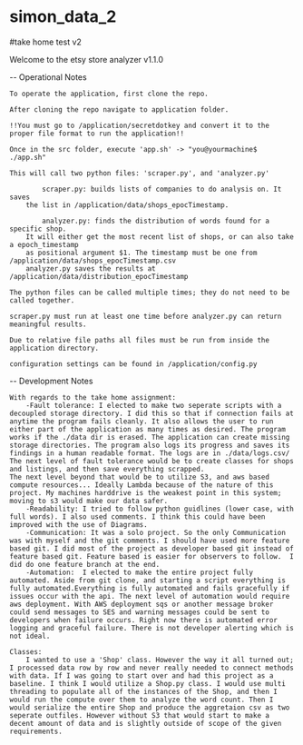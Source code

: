 # simon_data_2
#take home test v2

Welcome to the etsy store analyzer v1.1.0

-- Operational Notes

    To operate the application, first clone the repo.

    After cloning the repo navigate to application folder.

    !!You must go to /application/secretdotkey and convert it to the proper file format to run the application!!

    Once in the src folder, execute 'app.sh' -> "you@yourmachine$ ./app.sh"

    This will call two python files: 'scraper.py', and 'analyzer.py'

            scraper.py: builds lists of companies to do analysis on. It saves
        the list in /application/data/shops_epocTimestamp.

            analyzer.py: finds the distribution of words found for a specific shop.
        It will either get the most recent list of shops, or can also take a epoch_timestamp
        as positional argument $1. The timestamp must be one from /application/data/shops_epocTimestamp.csv  
        analyzer.py saves the results at /application/data/distribution_epocTimestamp 

    The python files can be called multiple times; they do not need to be called together.

    scraper.py must run at least one time before analyzer.py can return meaningful results. 

    Due to relative file paths all files must be run from inside the application directory.

    configuration settings can be found in /application/config.py

-- Development Notes

    With regards to the take home assignment:
        -Fault tolerance: I elected to make two seperate scripts with a decoupled storage directory. I did this so that if connection fails at anytime the program fails cleanly. It also allows the user to run either part of the application as many times as desired. The program works if the ./data dir is erased. The application can create missing storage directories. The program also logs its progress and saves its findings in a human readable format. The logs are in ./data/logs.csv/ The next level of fault tolerance would be to create classes for shops and listings, and then save everything scrapped. 
    The next level beyond that would be to utilize S3, and aws based compute resources... Ideally Lambda because of the nature of this project. My machines harddrive is the weakest point in this system; moving to s3 would make our data safer.
        -Readability: I tried to follow python guidlines (lower case, with full words). I also used comments. I think this could have been improved with the use of Diagrams. 
        -Communication: It was a solo project. So the only Communication was with myself and the git comments. I should have used more feature based git. I did most of the project as developer based git instead of feature based git. Feature based is easier for observers to follow.  I did do one feature branch at the end. 
        -Automation:  I elected to make the entire project fully automated. Aside from git clone, and starting a script everything is fully automated.Everything is fully automated and fails gracefully if issues occur with the api. The next level of automation would require aws deployment. With AWS deployment sqs or another message broker could send messages to SES and warning messages could be sent to developers when failure occurs. Right now there is automated error logging and graceful failure. There is not developer alerting which is not ideal. 

    Classes: 
        I wanted to use a 'Shop' class. However the way it all turned out; I processed data row by row and never really needed to connect methods with data. If I was going to start over and had this project as a baseline. I think I would utilize a Shop.py class. I would use multi threading to populate all of the instances of the Shop, and then I would run the compute over them to analyze the word count. Then I would serialize the entire Shop and produce the aggretaion csv as two seperate outfiles. However without S3 that would start to make a decent amount of data and is slightly outside of scope of the given requirements.

